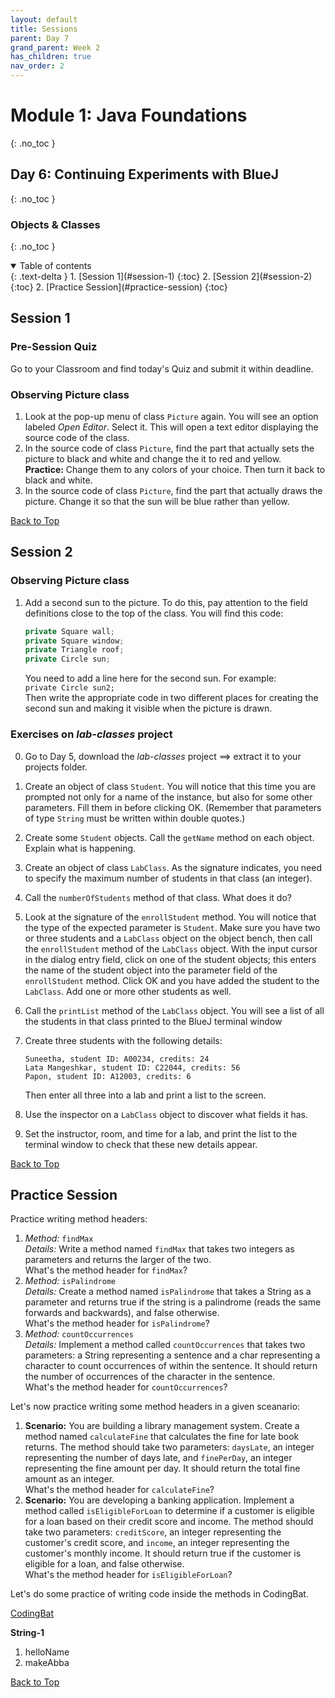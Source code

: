 ```yaml
---
layout: default
title: Sessions
parent: Day 7
grand_parent: Week 2
has_children: true
nav_order: 2
---
```


# Module 1: Java Foundations
{: .no_toc }
## Day 6: Continuing Experiments with BlueJ
{: .no_toc }
### Objects & Classes
{: .no_toc }

<details open markdown="block">
  <summary>
    Table of contents
  </summary>
  {: .text-delta }
1. [Session 1](#session-1)
   {:toc}
2. [Session 2](#session-2)
   {:toc}
2. [Practice Session](#practice-session)
   {:toc}
</details>

## Session 1

### Pre-Session Quiz

Go to your Classroom and find today's Quiz and submit it within deadline.

### Observing Picture class

1. Look at the pop-up menu of class `Picture` again. You will see an option labeled _Open Editor_. Select it. This will open a text editor displaying the source code of the class.
2. In the source code of class `Picture`, find the part that actually sets the picture to black and white and change the it to red and yellow.  
   **Practice:** Change them to any colors of your choice. Then turn it back to black and white.
3. In the source code of class `Picture`, find the part that actually draws the picture. Change it so that the sun will be blue rather than yellow.

[Back to Top](#top)

## Session 2
### Observing Picture class

1. Add a second sun to the picture. To do this, pay attention to the field definitions close to the top of the class. You will find this code:

   ```java
   private Square wall;
   private Square window;
   private Triangle roof;
   private Circle sun;
   ```

   You need to add a line here for the second sun. For example:  
   `private Circle sun2;`  
   Then write the appropriate code in two different places for creating the second sun and making it visible when the picture is drawn.

### Exercises on _lab-classes_ project

0. Go to Day 5, download the _lab-classes_ project ==> extract it to your projects folder.
1. Create an object of class `Student`. You will notice that this time you are prompted not only for a name of the instance, but also for some other parameters. Fill them in before clicking OK. (Remember that parameters of type `String` must be written within double quotes.)
2. Create some `Student` objects. Call the `getName` method on each object. Explain what is happening.
3. Create an object of class `LabClass`. As the signature indicates, you need to specify the maximum number of students in that class (an integer).
4. Call the `numberOfStudents` method of that class. What does it do?
5. Look at the signature of the `enrollStudent` method. You will notice that the type of the expected parameter is `Student`. Make sure you have two or three students and a `LabClass` object on the object bench, then call the `enrollStudent` method of the `LabClass` object. With the input cursor in the dialog entry field, click on one of the student objects; this enters the name of the student object into the parameter field of the `enrollStudent` method. Click OK and you have added the student to the `LabClass`. Add one or more other students as well.
6. Call the `printList` method of the `LabClass` object. You will see a list of all the students in that class printed to the BlueJ terminal window
7. Create three students with the following details:

   ```
   Suneetha, student ID: A00234, credits: 24
   Lata Mangeshkar, student ID: C22044, credits: 56
   Papon, student ID: A12003, credits: 6
   ```

   Then enter all three into a lab and print a list to the screen.

8. Use the inspector on a `LabClass` object to discover what fields it has.
9. Set the instructor, room, and time for a lab, and print the list to the terminal window to check that these new details appear.

[Back to Top](#top)

## Practice Session

Practice writing method headers:

1. *Method:* `findMax`  
   *Details:* Write a method named `findMax` that takes two integers as parameters and returns the larger of the two.  
   What's the method header for `findMax`?
2. *Method:* `isPalindrome`  
   *Details:* Create a method named `isPalindrome` that takes a String as a parameter and returns true if the string is a palindrome (reads the same forwards and backwards), and false otherwise.  
   What's the method header for `isPalindrome`?
3. *Method:* `countOccurrences`  
   *Details:* Implement a method called `countOccurrences` that takes two parameters: a String representing a sentence and a char representing a character to count occurrences of within the sentence. It should return the number of occurrences of the character in the sentence.  
   What's the method header for `countOccurrences`?

Let's now practice writing some method headers in a given sceanario:

1. **Scenario:** You are building a library management system. Create a method named `calculateFine` that calculates the fine for late book returns. The method should take two parameters: `daysLate`, an integer representing the number of days late, and `finePerDay`, an integer representing the fine amount per day. It should return the total fine amount as an integer.  
   What's the method header for `calculateFine`?
2. **Scenario:** You are developing a banking application. Implement a method called `isEligibleForLoan` to determine if a customer is eligible for a loan based on their credit score and income. The method should take two parameters: `creditScore`, an integer representing the customer's credit score, and `income`, an integer representing the customer's monthly income. It should return true if the customer is eligible for a loan, and false otherwise.  
   What's the method header for `isEligibleForLoan`?

Let's do some practice of writing code inside the methods in CodingBat.

[CodingBat](https://www.codingbat.com)

**String-1**  
1. helloName
2. makeAbba

[Back to Top](#top)
